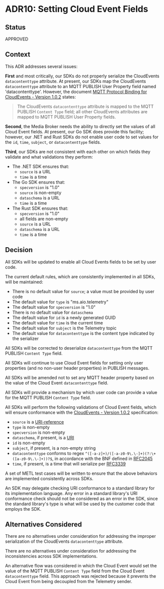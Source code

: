 # ADR10: Setting Cloud Event Fields

## Status

APPROVED

## Context

This ADR addresses several issues:

**First** and most critically, our SDKs do not properly serialize the CloudEvents `datacontenttype` attribute.
At present, our SDKs map the CloudEvents `datacontenttype` attribute to an MQTT PUBLISH User Property field named 'datacontenttype'.
However, the document [MQTT Protocol Binding for CloudEvents - Version 1.0.2](https://github.com/cloudevents/spec/blob/v1.0.2/cloudevents/bindings/mqtt-protocol-binding.md#314-examples) states:

> The CloudEvents `datacontenttype` attribute is mapped to the MQTT PUBLISH `Content Type` field; all other CloudEvents attributes are mapped to MQTT PUBLISH User Property fields.

**Second**, the Media Broker needs the ability to directly set the values of all Cloud Event fields.
At present, our Go SDK does provide this facility; however, our .NET and Rust SDKs do not enable user code to set values for the `id`, `time`, `subject`, or `datacontenttype` fields.

**Third**, our SDKs are not consistent with each other on which fields they validate and what validations they perform:

* The .NET SDK ensures that:
  * `source` is a URL
  * `time` is a time
* The Go SDK ensures that:
  * `specversion` is "1.0"
  * `source` is non-empty
  * `dataschema` is a URL
  * `time` is a time
* The Rust SDK ensures that:
  * `specversion` is "1.0"
  * all fields are non-empty
  * `source` is a URL
  * `dataschema` is a URL
  * `time` is a time

## Decision

All SDKs will be updated to enable all Cloud Events fields to be set by user code.

The current default rules, which are consistently implemented in all SDKs, will be maintained:

* There is no default value for `source`; a value must be provided by user code
* The default value for `type` is "ms.aio.telemetry"
* The default value for `specversion` is "1.0"
* There is no default value for `dataschema`
* The default value for `id` is a newly generated GUID
* The default value for `time` is the current time
* The default value for `subject` is the Telemetry topic
* The default value for `datacontenttype` is the content type indicated by the serializer

All SDKs will be corrected to deserialize `datacontenttype` from the MQTT PUBLISH `Content Type` field.

All SDKs will continue to use Cloud Event fields for setting only user properties (and no non-user header properties) in PUBLISH messages.

All SDKs will be amended not to set any MQTT header property based on the value of the Cloud Event `datacontenttype` field.

All SDKs will provide a mechanism by which user code can provide a value for the MQTT PUBLISH `Content Type` field.

All SDKs will perform the following validations of Cloud Event fields, which will ensure conformance with the [CloudEvents - Version 1.0.2](https://github.com/cloudevents/spec/blob/v1.0.2/cloudevents/spec.md) specification:

* `source` is a [URI-reference](https://www.rfc-editor.org/rfc/rfc3986#appendix-A)
* `type` is non-empty
* `specversion` is non-empty
* `dataschema`, if present, is a [URI](https://www.rfc-editor.org/rfc/rfc3986#appendix-A)
* `id` is non-empty
* `subject`, if present, is a non-empty string
* `datacontenttype` conforms to regex `^([-a-z]+)/([-a-z0-9\.\-]+)(?:\+([a-z0-9\.\-]+))?$`, in accordance with the BNF defined in [RFC2045](https://datatracker.ietf.org/doc/html/rfc2045)
* `time`, if present, is a time that will serialize per [RFC3339](https://datatracker.ietf.org/doc/html/rfc3339)

A set of METL test cases will be written to ensure that the above behaviors are implemented consistently across SDKs.

An SDK may delegate checking URI conformance to a standard library for its implementation language.
Any error in a standard library's URI conformance check should not be considered as an error in the SDK, since the standard library's type is what will be used by the customer code that employs the SDK.

## Alternatives Considered

There are no alternatives under consideration for addressing the improper serialization of the CloudEvents `datacontenttype` attribute.

There are no alternatives under consideration for addressing the inconsistencies across SDK implementations.

An alternative flow was considered in which the Cloud Event would set the value of the MQTT PUBLISH `Content Type` field from the Cloud Event `datacontenttype` field.
This approach was rejected because it prevents the Cloud Event from being decoupled from the Telemetry sender.

